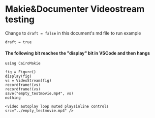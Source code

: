 # Makie&Documenter Videostream testing
Change to `draft = false` in this document's md file to run example
```@meta
draft = true
```

#### The following bit reaches the "display" bit in VSCode and then hangs
```@example
using CairoMakie

fig = Figure()
display(fig)
vs = VideoStream(fig)
recordframe!(vs)
recordframe!(vs)
save("empty_testmovie.mp4", vs)
nothing
```

```@raw html
<video autoplay loop muted playsinline controls src="../empty_testmovie.mp4" />
```
